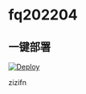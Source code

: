 # fq202204



## 一键部署

[![Deploy](https://www.herokucdn.com/deploy/button.svg)](https://heroku.com/deploy)

zizifn
